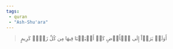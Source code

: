```yaml
---
tags: 
 - quran 
 - "Ash-Shu'ara"
---
```


> أَوَلَمۡ يَرَوۡاْ إِلَى ٱلۡأَرۡضِ كَمۡ أَنۢبَتۡنَا فِيهَا مِن كُلِّ زَوۡجٖ كَرِيمٍ
